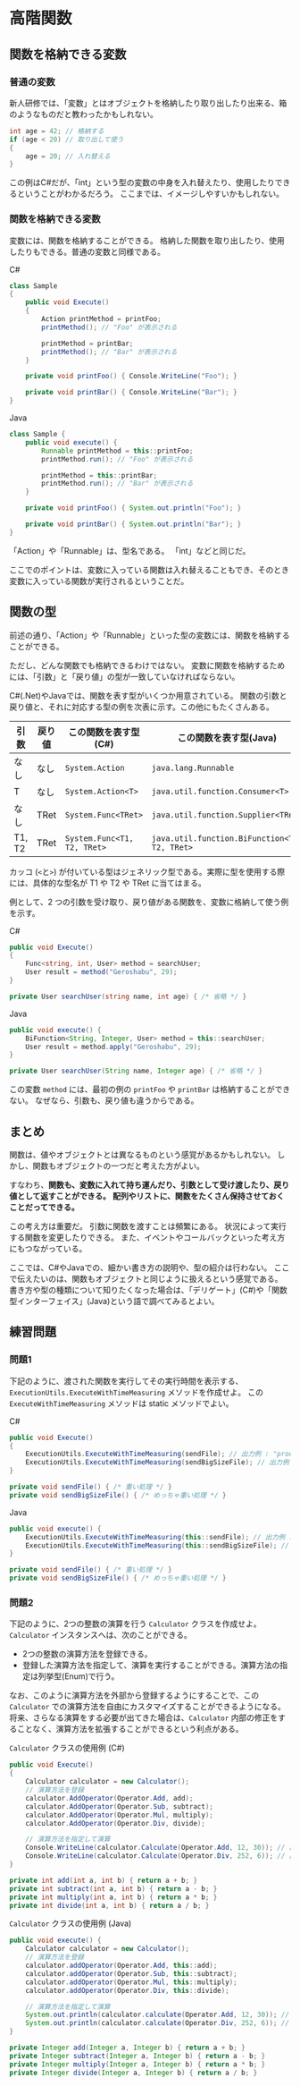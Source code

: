 # 高階関数

## 関数を格納できる変数

### 普通の変数

新人研修では、「変数」とはオブジェクトを格納したり取り出したり出来る、箱のようなものだと教わったかもしれない。

```csharp
int age = 42; // 格納する
if (age < 20) // 取り出して使う
{
    age = 20; // 入れ替える
}
```

この例はC#だが、「int」という型の変数の中身を入れ替えたり、使用したりできるということがわかるだろう。
ここまでは、イメージしやすいかもしれない。

### 関数を格納できる変数

変数には、関数を格納することができる。
格納した関数を取り出したり、使用したりもできる。普通の変数と同様である。

C#
```csharp
class Sample
{
    public void Execute()
    {
        Action printMethod = printFoo;
        printMethod(); // "Foo" が表示される

        printMethod = printBar;
        printMethod(); // "Bar" が表示される
    }

    private void printFoo() { Console.WriteLine("Foo"); }

    private void printBar() { Console.WriteLine("Bar"); }
}
```

Java
```java
class Sample {
    public void execute() {
        Runnable printMethod = this::printFoo;
        printMethod.run(); // "Foo" が表示される

        printMethod = this::printBar;
        printMethod.run(); // "Bar" が表示される
    }

    private void printFoo() { System.out.println("Foo"); }

    private void printBar() { System.out.println("Bar"); }
}
```

「Action」や「Runnable」は、型名である。
「int」などと同じだ。

ここでのポイントは、変数に入っている関数は入れ替えることもでき、そのとき変数に入っている関数が実行されるということだ。

## 関数の型

前述の通り、「Action」や「Runnable」といった型の変数には、関数を格納することができる。

ただし、どんな関数でも格納できるわけではない。
変数に関数を格納するためには、「引数」と「戻り値」の型が一致していなければならない。

C#(.Net)やJavaでは、関数を表す型がいくつか用意されている。
関数の引数と戻り値と、それに対応する型の例を次表に示す。この他にもたくさんある。

|引数|戻り値|この関数を表す型(C#)|この関数を表す型(Java)|
|---|---|---|---|
|なし|なし|`System.Action`|`java.lang.Runnable`|
|T|なし|`System.Action<T>`|`java.util.function.Consumer<T>`|
|なし|TRet|`System.Func<TRet>`|`java.util.function.Supplier<TRet>`|
|T1, T2|TRet|`System.Func<T1, T2, TRet>`|`java.util.function.BiFunction<T1, T2, TRet>`|

カッコ (`<`と`>`) が付いている型はジェネリック型である。実際に型を使用する際には、具体的な型名が T1 や T2 や TRet に当てはまる。

例として、2 つの引数を受け取り、戻り値がある関数を、変数に格納して使う例を示す。

C#
```csharp
public void Execute()
{
    Func<string, int, User> method = searchUser;
    User result = method("Geroshabu", 29);
}

private User searchUser(string name, int age) { /* 省略 */ }
```

Java
```Java
public void execute() {
    BiFunction<String, Integer, User> method = this::searchUser;
    User result = method.apply("Geroshabu", 29);
}

private User searchUser(String name, Integer age) { /* 省略 */ }
```

この変数 `method` には、最初の例の `printFoo` や `printBar` は格納することができない。
なぜなら、引数も、戻り値も違うからである。

## まとめ

関数は、値やオブジェクトとは異なるものという感覚があるかもしれない。
しかし、関数もオブジェクトの一つだと考えた方がよい。

すなわち、**関数も、変数に入れて持ち運んだり、引数として受け渡したり、戻り値として返すことができる。**
**配列やリストに、関数をたくさん保持させておくことだってできる。**

この考え方は重要だ。
引数に関数を渡すことは頻繁にある。
状況によって実行する関数を変更したりできる。
また、イベントやコールバックといった考え方にもつながっている。

ここでは、C#やJavaでの、細かい書き方の説明や、型の紹介は行わない。
ここで伝えたいのは、関数もオブジェクトと同じように扱えるという感覚である。
書き方や型の種類について知りたくなった場合は、「デリゲート」(C#)や「関数型インターフェイス」(Java)という語で調べてみるとよい。

## 練習問題

### 問題1

下記のように、渡された関数を実行してその実行時間を表示する、`ExecutionUtils.ExecuteWithTimeMeasuring` メソッドを作成せよ。
この `ExecuteWithTimeMeasuring` メソッドは static メソッドでよい。

C#

```csharp
public void Execute()
{
    ExecutionUtils.ExecuteWithTimeMeasuring(sendFile); // 出力例 : "processing time is 164ms"
    ExecutionUtils.ExecuteWithTimeMeasuring(sendBigSizeFile); // 出力例 : "processing time is 1373ms"
}

private void sendFile() { /* 重い処理 */ }
private void sendBigSizeFile() { /* めっちゃ重い処理 */ }
```

Java

```java
public void execute() {
    ExecutionUtils.ExecuteWithTimeMeasuring(this::sendFile); // 出力例 : "processing time is 209ms"
    ExecutionUtils.ExecuteWithTimeMeasuring(this::sendBigSizeFile); // 出力例 : "processing time is 1910ms"
}

private void sendFile() { /* 重い処理 */ }
private void sendBigSizeFile() { /* めっちゃ重い処理 */ }
```

### 問題2

下記のように、2つの整数の演算を行う `Calculator` クラスを作成せよ。
`Calculator` インスタンスへは、次のことができる。

* 2つの整数の演算方法を登録できる。
* 登録した演算方法を指定して、演算を実行することができる。演算方法の指定は列挙型(Enum)で行う。

なお、このように演算方法を外部から登録するようにすることで、この `Calculator` での演算方法を自由にカスタマイズすることができるようになる。
将来、さらなる演算をする必要が出てきた場合は、`Calculator` 内部の修正をすることなく、演算方法を拡張することができるという利点がある。


`Calculator` クラスの使用例 (C#)

```csharp
public void Execute()
{
    Calculator calculator = new Calculator();
    // 演算方法を登録
    calculator.AddOperator(Operator.Add, add);
    calculator.AddOperator(Operator.Sub, subtract);
    calculator.AddOperator(Operator.Mul, multiply);
    calculator.AddOperator(Operator.Div, divide);

    // 演算方法を指定して演算
    Console.WriteLine(calculator.Calculate(Operator.Add, 12, 30)); // 出力 : 42
    Console.WriteLine(calculator.Calculate(Operator.Div, 252, 6)); // 出力 : 42
}

private int add(int a, int b) { return a + b; }
private int subtract(int a, int b) { return a - b; }
private int multiply(int a, int b) { return a * b; }
private int divide(int a, int b) { return a / b; }

```

`Calculator` クラスの使用例 (Java)

```java
public void execute() {
    Calculator calculator = new Calculator();
    // 演算方法を登録
    calculator.addOperator(Operator.Add, this::add);
    calculator.addOperator(Operator.Sub, this::subtract);
    calculator.addOperator(Operator.Mul, this::multiply);
    calculator.addOperator(Operator.Div, this::divide);

    // 演算方法を指定して演算
    System.out.println(calculator.calculate(Operator.Add, 12, 30)); // 出力 : 42
    System.out.println(calculator.calculate(Operator.Div, 252, 6)); // 出力 : 42
}

private Integer add(Integer a, Integer b) { return a + b; }
private Integer subtract(Integer a, Integer b) { return a - b; }
private Integer multiply(Integer a, Integer b) { return a * b; }
private Integer divide(Integer a, Integer b) { return a / b; }
```
